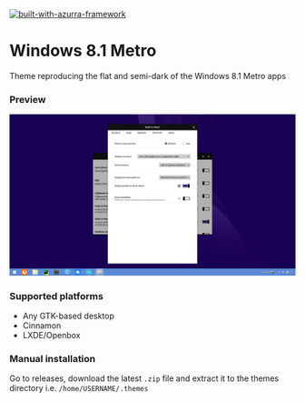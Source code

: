 [![built-with-azurra-framework](https://github.com/Elbullazul/Azurra_framework/raw/assets/azurra_framework_smaller.png)](https://github.com/Elbullazul/Azurra_framework)

# Windows 8.1 Metro
Theme reproducing the flat and semi-dark of the Windows 8.1 Metro apps

### Preview
![windows-8.1-metro](https://github.com/B00merang-Project/gallery/raw/master/Windows%208.1%20Metro%20(4).png)

### Supported platforms
- Any GTK-based desktop
- Cinnamon
- LXDE/Openbox

### Manual installation
Go to releases, download the latest `.zip` file and extract it to the themes directory i.e. `/home/USERNAME/.themes`
